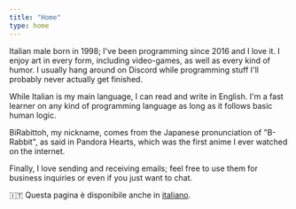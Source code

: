```yaml
---
title: "Home"
type: home
---
```


Italian male born in 1998; I've been programming since 2016 and I love it. I enjoy art in every form, including video-games, as well as every kind of humor. I usually hang around on Discord while programming stuff I'll probably never actually get finished.

While Italian is my main language, I can read and write in English. I'm a fast learner on any kind of programming language as long as it follows basic human logic.

BiRabittoh, my nickname, comes from the Japanese pronunciation of "B-Rabbit", as said in Pandora Hearts, which was the first anime I ever watched on the internet.

Finally, I love sending and receiving emails; feel free to use them for business inquiries or even if you just want to chat.

🇮🇹 Questa pagina è disponibile anche in [italiano](/it).